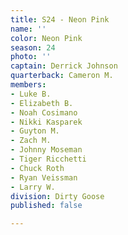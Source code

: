 ```yaml
---
title: S24 - Neon Pink
name: ''
color: Neon Pink
season: 24
photo: ''
captain: Derrick Johnson
quarterback: Cameron M.
members:
- Luke B.
- Elizabeth B.
- Noah Cosimano
- Nikki Kasparek
- Guyton M.
- Zach M.
- Johnny Moseman
- Tiger Ricchetti
- Chuck Roth
- Ryan Veissman
- Larry W.
division: Dirty Goose
published: false

---
```

